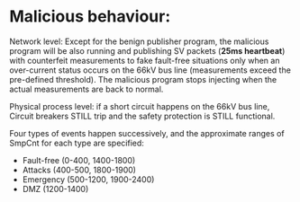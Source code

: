 # Malicious behaviour:

Network level: Except for the benign publisher program, the malicious program will be also running and publishing SV packets (**25ms heartbeat**) with counterfeit measurements to fake fault-free situations only when an over-current status occurs on the 66kV bus line (measurements exceed the pre-defined threshold). The malicious program stops injecting when the actual measurements are back to normal.

Physical process level: if a short circuit happens on the 66kV bus line, Circuit breakers STILL trip and the safety protection is STILL functional.

Four types of events happen successively, and the approximate ranges of SmpCnt for each type are specified: 
- Fault-free (0-400, 1400-1800)
- Attacks (400-500, 1800-1900)
- Emergency (500-1200, 1900-2400)
- DMZ (1200-1400)